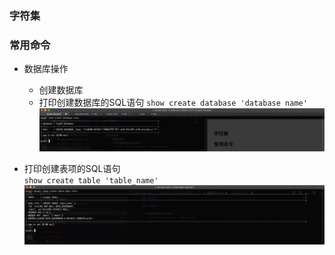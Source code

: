### 字符集

### 常用命令

- 数据库操作
    - 创建数据库
    - 打印创建数据库的SQL语句
        `show create database 'database name'`
        ![](./images/show_create_database_test.jpg)
        
- 打印创建表项的SQL语句  
    `show create table 'table_name'` 
    ![](./images/show_create_table_user_info.jpg)